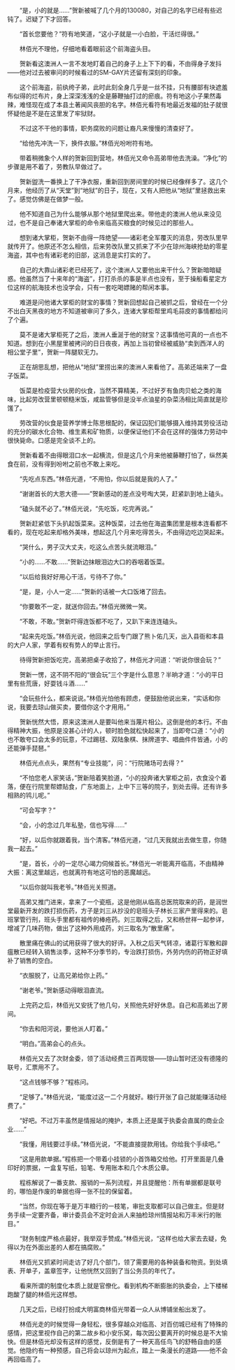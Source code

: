 　　“是，小的就是……”贺新被喊了几个月的130080，对自己的名字已经有些迟钝了。迟疑了下才回答。

　　“首长您要他？”符有地笑道，“这小子就是一小白脸，干活烂得很。”

　　林佰光不理他，仔细地看着眼前这个前海盗头目。

　　贺新看这澳洲人一言不发地盯着自己的身子上上下下的看，不由得身子发抖——他对过去被审问的时候看过的SM-GAY片还留有深刻的印象。

　　这个前海盗，前纨绔子弟，此时此刻全身几乎是一丝不挂，只有腰部有块遮羞布似得的烂布片，身上深深浅浅的全是藤鞭抽打过的瘀痕。符有地这小子果然毒辣，难怪现在成了本县土著闻风丧胆的名字。林佰光看符有地最近发福的肚子就很怀疑他是不是在这里发了牢狱财。

　　不过这不干他的事情，职务腐败的问题让裔凡来慢慢的清查好了。

　　“给他先冲洗一下，换件衣服。”林佰光吩咐符有地。

　　带着稍微象个人样的贺新回到营地，林佰光又命令高弟带他去洗澡。“净化”的步骤是用不着了，劳教队早做过了。

　　贺新盥洗一番换上了干净衣服，重新回到房间里的时候已经像样多了。这几个月来，他经历了从“天堂”到“地狱”的日子，现在，又有人把他从“地狱”里拯救出来了。感觉仿佛是在做梦一般。

　　他不知道自己为什么能够从那个地狱里爬出来。带他走的澳洲人他从来没见过，也不是自己奉诸大掌柜的命令来临高买粮食的时候见过的那些人。

　　想到诸大掌柜，贺新不由得一阵绝望——诸彩老全军覆灭的消息，劳改队里早就传开了。他原还不怎么相信，后来劳改队里又抓来了不少在琼州海峡抢劫的零星海盗，其中也有诸彩老的旧部，这消息是实打实的了。

　　自己的大靠山诸彩老已经死了，这个澳洲人又要他出来干什么？贺新暗暗疑惑。他虽然当了十来年的“海盗”，打打杀杀的事是半点也没有，至于操船看星定方位这样的航海技术也没学会，只有一套吃喝嫖赌的帮闲本事。

　　难道是问他诸大掌柜的财宝的事情？贺新回想起自己被抓之后，曾经在一个分不出白天黑夜的地方不知道被审问了多久，连诸大掌柜帮里鸡毛蒜皮的事情都给问了个遍。

　　莫不是诸大掌柜死了之后，澳洲人垂涎于他的财宝？这事情他可真的一点也不知道。想到在小黑屋里被拷问的日日夜夜，再加上当初曾经被威胁“卖到西洋人的相公堂子里”，贺新一阵腿软无力。

　　正在胡思乱想，把他从“地狱”里捞出来的澳洲人来看他了。高弟还端来了一盘子饭菜。

　　饭菜是检疫营大伙房的伙食，当然不算精美，不过好歹有鱼肉贝蛤之类的海味，比起劳改营里顿顿糙米饭，咸盐管够但是没半点油星的杂菜汤相比简直就是珍馐了。

　　劳改营的伙食是营养学博士陈思根配的，保证囚犯们能够摄入维持其劳役活动的充分的碳水化合物、维生素和矿物质，以便保证他们不会在这样的强体力劳动中很快毙命。口感是完全谈不上的。

　　贺新看着不由得眼泪口水一起横流，但是这几个月来他被藤鞭打怕了，纵然美食在前，没有得到吩咐之前也不敢上来吃。

　　“先吃点东西。”林佰光道，“不用怕，你以后就是我的人了。”

　　“谢谢首长的大恩大德——”贺新感动的差点没号啕大哭，赶紧趴到地上磕头。

　　“磕头就不必了。”林佰光说，“先吃饭，吃完再说。”

　　贺新赶紧低下头扒起饭菜来。这种饭菜，过去他在海盗集团里是根本连看都不看的，现在吃起来却格外美味，想起这几个月来吃得苦头，不由得边吃边哭起来。

　　“哭什么，男子汉大丈夫，吃这么点苦头就流眼泪。”

　　“小的……不敢……”贺新边抹眼泪边大口的吞咽着饭菜。

　　“以后给我好好用心干活，亏待不了你。”

　　“是，是，小人一定……”贺新的话被一大口饭堵了回去。

　　“你要敢不一定，就送你回去。”林佰光微微一笑。

　　“不敢，不敢。”贺新吓得连饭都不吃了，又趴下来连连磕头。

　　“起来先吃饭。”林佰光说，他回来之后专门跟了熊卜佑几天，出入县衙和本县的大户人家，学着有权有势人的举止言行。

　　待得贺新把饭吃完，高弟把桌子收拾了，林佰光才问道：“听说你很会玩？”

　　贺新一愣，这不阴不阳的“很会玩”三个字是什么意思？半晌才道：“小的平日里有些荒唐，好耍钱斗酒……”

　　“会玩些什么，都来说说。”林佰光怕他有顾虑，便鼓励他说出来，“实话和你说，我要去琼山做买卖，要借你这个才用用。”

　　贺新恍然大悟，原来这澳洲人是要叫他来当蔑片相公。这倒是他的本行。不由得精神大振，他原是没甚心计的人，顿时脸色就松快起来了，当即夸口道：“小的也不敢夸口会太多的玩意，不过踢毬、双陆象棋、抹牌道字、唱曲件件皆通，小的还能弹手琵琶。”

　　林佰光点点头，果然有“专业技能”，问：“行院赌场可去得？”

　　“不怕您老人家笑话，”贺新陪着笑脸道，“小的投奔诸大掌柜之前，衣食没个着落，便在行院里帮嫖贴食，广东地面上，上中下三等的院子，到处去得。还有许多相熟的鸨儿呢。”

　　“可会写字？”

　　“会，小的念过几年私塾，信也写得……”

　　“好，以后你就跟着我，当个清客。”林佰光道，“过几天我就出去做生意，你随我一起去。”

　　“是，首长，小的一定尽心竭力伺候首长。”林佰光一听能离开临高，不由精神大振：离这里越远，也就离符有地这可怕的恶魔越远。

　　“以后你就叫我老爷。”林佰光关照道。

　　高弟又推门进来，拿来了一个瓷瓶，这是他刚从临高总医院取来的药，是润世堂最新开发的跌打损伤药，方子是刘三从抄没的皂班头子林长三家产里得来的。皂班掌管行刑，班头手里都有祖传的棒疮药。刘三取得之后，又和杨世祥一起参详，增减了几味药物，做出了这种外用成药，刘三取名为“散里痛”。

　　散里痛在佛山的试用获得了很大的好评。入秋之后天气转凉，诸葛行军散和辟瘟散已经转入销售淡季，这种不分季节的，专治跌打损伤，外劳内伤的药物正好填补了销售的空白。

　　“衣服脱了，让高兄弟给你上药。”

　　“谢老爷。”贺新感动得眼泪直流。

　　上完药之后，林佰光又安抚了他几句，关照他先好好休息。自己和高弟出了房间。

　　“你去和阳河说，要他派人盯着。”

　　“明白。”高弟会心的点头。

　　林佰光又去了次财金委，领了活动经费三百两现银——琼山暂时还没有德隆的联号，汇票用不了。

　　“这点钱够不够？”程栋问。

　　“足够了。”林佰光说，“能度过这一二个月就好。粮行开张了自己就能赚活动经费了。”

　　“好吧。不过万丰虽然是情报站的掩护，本质上还是属于执委会直属的商业企业……”

　　“我懂，用钱要过手续。”林佰光说，“不能直接提款用钱。你给我个手续吧。”

　　“这是用款单据。”程栋把一个带着小挂锁的小首饰箱交给他。打开里面是几叠印好的票据，一盒复写纸，铅笔、专用账本和几个木质公章。

　　程栋解说了一番支款、报销的一系列流程，并且提醒他：所有单据都是联号的，哪怕是作废的单据也得一张不拉的保留着。

　　“当然，你现在等于是万丰粮行的一枝笔，审批支取都可以自己做主。但是财务手续一定要齐备，审计委员会不定时会派人来抽检琼州情报站和万丰米行的账目。”

　　“财务制度严格点最好，我举双手赞成。”林佰光说，“这样也给大家去去疑，免得以为在外面出差的人都在搞腐败。”

　　林佰光又抓紧时间走访了好几个部门，领了需要用的各种装备和物资。到处填表、开单子，盖章签字，让他恍然又回到了当公务员的年代了。

　　看来所谓的制度化本质上就是官僚化。看到机构不断膨胀的执委会，上下楼梯跑酸了腿的林佰光这样想。

　　几天之后，已经打扮成大明富商林佰光带着一众人从博铺坐船出发了。

　　林佰光走的时候觉得一身轻松，很多穿越众对临高、对百仞城已经有了特殊的感情，把这里视作自己的第二故乡和小安乐窝，每次因公要离开的时候总是不大愉快。但是林佰光却没有这样的感觉，反倒是有了一种天高任鸟飞的舒畅自由的感觉。他隐约有一种预感，自己将会以琼州为起点，踏上一条漫长的道路——他不会再回临高了。
